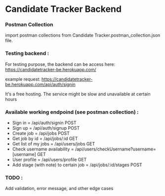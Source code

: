 # Candidate Tracker Backend
### Postman Collection

import postman collections from Candidate Tracker.postman_collection.json file.

### Testing backend :
For testing purpose, the backend can be access here: https://candidatetracker-be.herokuapp.com/

example request: https://candidatetracker-be.herokuapp.com/api/auth/signin

It's a free hosting. The service might be slow and unavailable at certain hours

### Available working endpoind (see postman collection) :
- Sign in = /api/auth/signin POST
- Sign up = /api/auth/signup POST
- Create job = /api/jobs POST
- Get job by id = /api/jobs/:id GET
- Get list of my jobs = /api/users/jobs GET
- Check username availability = /api/users/checkUsername?username=[username] GET
- User profile = /api/users/profile GET
- Add stage (with note) to certain job = /api/jobs/:id/stages POST

### TODO :
Add validation, error message, and other edge cases